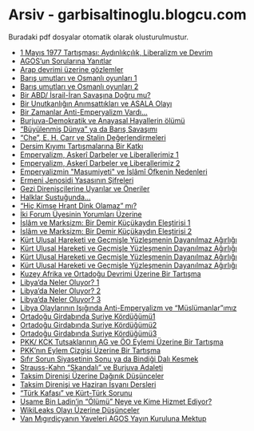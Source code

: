 # Arsiv - garbisaltinoglu.blogcu.com

Buradaki pdf dosyalar otomatik olarak olusturulmustur.


- <a href="1-mayis-1977-tartismasi-aydinlikcilik-liberalizm-ve-devrim.pdf">1 Mayıs 1977 Tartışması: Aydınlıkçılık, Liberalizm ve Devrim</a>
- <a href="agosun-sorularina-yanitlar.pdf">AGOS’un Sorularına Yanıtlar</a>
- <a href="arap-devrimi-uzerine-gozlemler.pdf">Arap devrimi üzerine gözlemler</a>
- <a href="baris-umutlari-ve-osmanli-oyunlari-1.pdf">Barış umutları ve Osmanlı oyunları 1</a>
- <a href="baris-umutlari-ve-osmanli-oyunlari-2.pdf">Barış umutları ve Osmanlı oyunları 2</a>
- <a href="bir-abd-israil-iran-savasina-dogru-mu?.pdf">Bir ABD/ İsrail-İran Savaşına Doğru mu?</a>
- <a href="bir-unutkanligin-animsattiklari-ve-asala-olayi.pdf">Bir Unutkanlığın Anımsattıkları ve ASALA Olayı</a>
- <a href="bir-zamanlar-anti-emperyalizm-vardi.pdf">Bir Zamanlar Anti-Emperyalizm Vardı…</a>
- <a href="burjuva-demokratik-ve-anayasal-hayallerin-olumu.pdf">Burjuva-Demokratik ve Anayasal Hayallerin ölümü </a>
- <a href="buyulenmis-dunya-ya-da-baris-savasimi.pdf">“Büyülenmiş Dünya” ya da Barış Savaşımı</a>
- <a href="che-e-h-carr-ve-stalin-degerlendirmeleri.pdf">“Che”, E. H. Carr ve Stalin Değerlendirmeleri</a>
- <a href="dersim-kiyimi-tartismalarina-bir-katki.pdf">Dersim Kıyımı Tartışmalarına Bir Katkı</a>
- <a href="emperyalizm-askeri-darbeler-ve-liberallerimiz-1.pdf">Emperyalizm, Askerî Darbeler ve Liberallerimiz 1</a>
- <a href="emperyalizm-askeri-darbeler-ve-liberallerimiz-2.pdf">Emperyalizm, Askerî Darbeler ve Liberallerimiz 2</a>
- <a href="emperyalizmin-masumiyeti-ve-islami-ofkenin-nedenleri.pdf">Emperyalizmin "Masumiyeti" ve İslâmî Öfkenin Nedenleri</a>
- <a href="ermeni-jenosidi-yasasinin-sifreleri.pdf">Ermeni Jenosidi Yasasının Şifreleri</a>
- <a href="gezi-direniscilerine-uyarilar-ve-oneriler.pdf">Gezi Direnişçilerine Uyarılar ve Öneriler</a>
- <a href="halklar-sustugunda.pdf">Halklar Sustuğunda…</a>
- <a href="hic-kimse-hrant-dink-olamaz-mi?.pdf">“Hiç Kimse Hrant Dink Olamaz” mı?</a>
- <a href="iki-forum-uyesinin-yorumlari-uzerine.pdf">İki Forum Üyesinin Yorumları Üzerine</a>
- <a href="islam-ve-marksizm-bir-demir-kucukaydin-elestirisi-1.pdf">İslâm ve Marksizm: Bir Demir Küçükaydın Eleştirisi 1</a>
- <a href="islam-ve-marksizm-bir-demir-kucukaydin-elestirisi-2.pdf">İslâm ve Marksizm: Bir Demir Küçükaydın Eleştirisi 2</a>
- <a href="kurt-ulusal-hareketi-ve-gecmisle-yuzlesmenin-dayanilmaz-agirligi.pdf">Kürt Ulusal Hareketi ve Geçmişle Yüzleşmenin Dayanılmaz Ağırlığı</a>
- <a href="kurt-ulusal-hareketi-ve-gecmisle-yuzlesmenin-dayanilmaz-agirligi.pdf">Kürt Ulusal Hareketi ve Geçmişle Yüzleşmenin Dayanılmaz Ağırlığı</a>
- <a href="kurt-ulusal-hareketi-ve-gecmisle-yuzlesmenin-dayanilmaz-agirligi.pdf">Kürt Ulusal Hareketi ve Geçmişle Yüzleşmenin Dayanılmaz Ağırlığı</a>
- <a href="kurt-ulusal-hareketi-ve-gecmisle-yuzlesmenin-dayanilmaz-agirligi.pdf">Kürt Ulusal Hareketi ve Geçmişle Yüzleşmenin Dayanılmaz Ağırlığı</a>
- <a href="kuzey-afrika-ve-ortadogu-devrimi-uzerine-bir-tartisma.pdf">Kuzey Afrika ve Ortadoğu Devrimi Üzerine Bir Tartışma</a>
- <a href="libyada-neler-oluyor?-1.pdf">Libya’da Neler Oluyor? 1</a>
- <a href="libyada-neler-oluyor?-2.pdf">Libya’da Neler Oluyor? 2</a>
- <a href="libyada-neler-oluyor?-3.pdf">Libya’da Neler Oluyor? 3</a>
- <a href="libya-olaylarinin-isiginda-anti-emperyalizm-ve-muslumanlarimiz.pdf">Libya Olaylarının Işığında Anti-Emperyalizm ve “Müslümanlar”ımız</a>
- <a href="ortadogu-girdabinda-suriye-kordugumu1.pdf">Ortadoğu Girdabında Suriye Kördüğümü1</a>
- <a href="ortadogu-girdabinda-suriye-kordugumu2.pdf">Ortadoğu Girdabında Suriye Kördüğümü2</a>
- <a href="ortadogu-girdabinda-suriye-kordugumu3.pdf">Ortadoğu Girdabında Suriye Kördüğümü3</a>
- <a href="pkk-kck-tutsaklarinin-ag-ve-oo-eylemi-uzerine-bir-tartisma.pdf">PKK/ KCK Tutsaklarının AG ve ÖO Eylemi Üzerine Bir Tartışma</a>
- <a href="pkknin-eylem-cizgisi-uzerine-bir-tartisma.pdf">PKK’nın Eylem Çizgisi Üzerine Bir Tartışma</a>
- <a href="sifir-sorun-siyasetinin-sonu-ya-da-bindigi-dali-kesmek.pdf">Sıfır Sorun Siyasetinin Sonu ya da Bindiği Dalı Kesmek</a>
- <a href="strauss-kahn-skandali-ve-burjuva-adaleti.pdf">Strauss-Kahn “Skandalı” ve Burjuva Adaleti</a>
- <a href="taksim-direnisi-uzerine-daginik-dusunceler.pdf">Taksim Direnişi Üzerine Dağınık Düşünceler</a>
- <a href="taksim-direnisi-ve-haziran-isyani-dersleri.pdf">Taksim Direnişi ve Haziran İsyanı Dersleri</a>
- <a href="turk-kafasi-ve-kurt-turk-sorunu.pdf">“Türk Kafası” ve Kürt-Türk Sorunu</a>
- <a href="usame-bin-ladinin-olumu-neye-ve-kime-hizmet-ediyor?.pdf">Usame Bin Ladin’in “Ölümü” Neye ve Kime Hizmet Ediyor?</a>
- <a href="wikileaks-olayi-uzerine-dusunceler.pdf">WikiLeaks Olayı Üzerine Düşünceler</a>
- <a href="van-migirdicyanin-yaveleri-agos-yayin-kuruluna-mektup.pdf">Van Mıgırdiçyanın Yaveleri AGOS Yayın Kuruluna Mektup </a>

